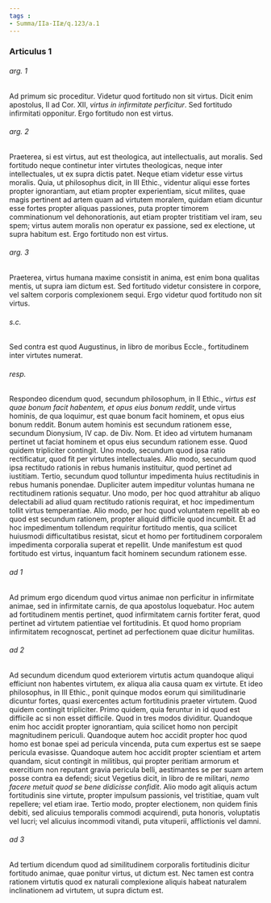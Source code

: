 ```yaml
---
tags : 
- Summa/IIa-IIæ/q.123/a.1
---
```


### Articulus 1

###### arg. 1
Ad primum sic proceditur. Videtur quod fortitudo non sit virtus. Dicit enim apostolus, II ad Cor. XII, *virtus in infirmitate perficitur*. Sed fortitudo infirmitati opponitur. Ergo fortitudo non est virtus.

###### arg. 2
Praeterea, si est virtus, aut est theologica, aut intellectualis, aut moralis. Sed fortitudo neque continetur inter virtutes theologicas, neque inter intellectuales, ut ex supra dictis patet. Neque etiam videtur esse virtus moralis. Quia, ut philosophus dicit, in III Ethic., videntur aliqui esse fortes propter ignorantiam, aut etiam propter experientiam, sicut milites, quae magis pertinent ad artem quam ad virtutem moralem, quidam etiam dicuntur esse fortes propter aliquas passiones, puta propter timorem comminationum vel dehonorationis, aut etiam propter tristitiam vel iram, seu spem; virtus autem moralis non operatur ex passione, sed ex electione, ut supra habitum est. Ergo fortitudo non est virtus.

###### arg. 3
Praeterea, virtus humana maxime consistit in anima, est enim bona qualitas mentis, ut supra iam dictum est. Sed fortitudo videtur consistere in corpore, vel saltem corporis complexionem sequi. Ergo videtur quod fortitudo non sit virtus.

###### s.c.
Sed contra est quod Augustinus, in libro de moribus Eccle., fortitudinem inter virtutes numerat.

###### resp.
Respondeo dicendum quod, secundum philosophum, in II Ethic., *virtus est quae bonum facit habentem, et opus eius bonum reddit*, unde virtus hominis, de qua loquimur, est quae bonum facit hominem, et opus eius bonum reddit. Bonum autem hominis est secundum rationem esse, secundum Dionysium, IV cap. de Div. Nom. Et ideo ad virtutem humanam pertinet ut faciat hominem et opus eius secundum rationem esse. Quod quidem tripliciter contingit. Uno modo, secundum quod ipsa ratio rectificatur, quod fit per virtutes intellectuales. Alio modo, secundum quod ipsa rectitudo rationis in rebus humanis instituitur, quod pertinet ad iustitiam. Tertio, secundum quod tolluntur impedimenta huius rectitudinis in rebus humanis ponendae. Dupliciter autem impeditur voluntas humana ne rectitudinem rationis sequatur. Uno modo, per hoc quod attrahitur ab aliquo delectabili ad aliud quam rectitudo rationis requirat, et hoc impedimentum tollit virtus temperantiae. Alio modo, per hoc quod voluntatem repellit ab eo quod est secundum rationem, propter aliquid difficile quod incumbit. Et ad hoc impedimentum tollendum requiritur fortitudo mentis, qua scilicet huiusmodi difficultatibus resistat, sicut et homo per fortitudinem corporalem impedimenta corporalia superat et repellit. Unde manifestum est quod fortitudo est virtus, inquantum facit hominem secundum rationem esse.

###### ad 1
Ad primum ergo dicendum quod virtus animae non perficitur in infirmitate animae, sed in infirmitate carnis, de qua apostolus loquebatur. Hoc autem ad fortitudinem mentis pertinet, quod infirmitatem carnis fortiter ferat, quod pertinet ad virtutem patientiae vel fortitudinis. Et quod homo propriam infirmitatem recognoscat, pertinet ad perfectionem quae dicitur humilitas.

###### ad 2
Ad secundum dicendum quod exteriorem virtutis actum quandoque aliqui efficiunt non habentes virtutem, ex aliqua alia causa quam ex virtute. Et ideo philosophus, in III Ethic., ponit quinque modos eorum qui similitudinarie dicuntur fortes, quasi exercentes actum fortitudinis praeter virtutem. Quod quidem contingit tripliciter. Primo quidem, quia feruntur in id quod est difficile ac si non esset difficile. Quod in tres modos dividitur. Quandoque enim hoc accidit propter ignorantiam, quia scilicet homo non percipit magnitudinem periculi. Quandoque autem hoc accidit propter hoc quod homo est bonae spei ad pericula vincenda, puta cum expertus est se saepe pericula evasisse. Quandoque autem hoc accidit propter scientiam et artem quandam, sicut contingit in militibus, qui propter peritiam armorum et exercitium non reputant gravia pericula belli, aestimantes se per suam artem posse contra ea defendi; sicut Vegetius dicit, in libro de re militari, *nemo facere metuit quod se bene didicisse confidit*. Alio modo agit aliquis actum fortitudinis sine virtute, propter impulsum passionis, vel tristitiae, quam vult repellere; vel etiam irae. Tertio modo, propter electionem, non quidem finis debiti, sed alicuius temporalis commodi acquirendi, puta honoris, voluptatis vel lucri; vel alicuius incommodi vitandi, puta vituperii, afflictionis vel damni.

###### ad 3
Ad tertium dicendum quod ad similitudinem corporalis fortitudinis dicitur fortitudo animae, quae ponitur virtus, ut dictum est. Nec tamen est contra rationem virtutis quod ex naturali complexione aliquis habeat naturalem inclinationem ad virtutem, ut supra dictum est.

